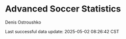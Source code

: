 # Advanced Soccer Statistics
Denis Ostroushko

<!-- gfm -->

Last successful data update: 2025-05-02 08:26:42 CST
